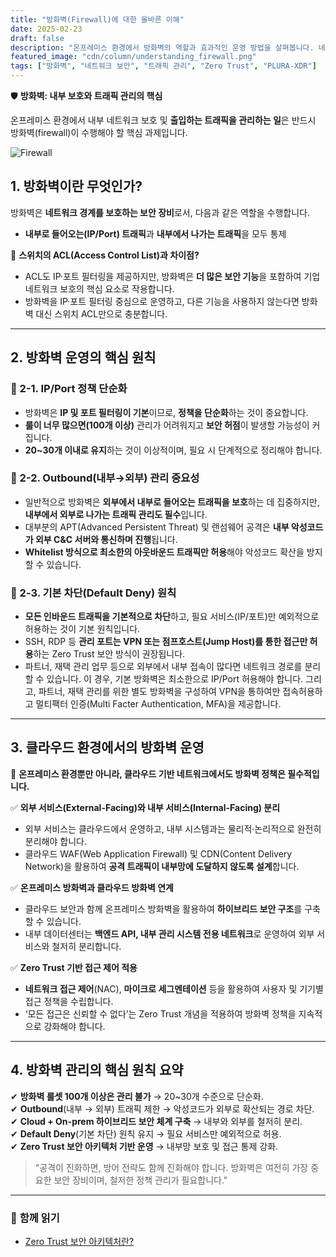 ```yaml
---
title: "방화벽(Firewall)에 대한 올바른 이해"
date: 2025-02-23
draft: false
description: "온프레미스 환경에서 방화벽의 역할과 효과적인 운영 방법을 살펴봅니다. 네트워크 보호와 트래픽 관리의 핵심은 무엇일까요?"
featured_image: "cdn/column/understanding_firewall.png"
tags: ["방화벽", "네트워크 보안", "트래픽 관리", "Zero Trust", "PLURA-XDR"]
---
```


🛡️ **방화벽: 내부 보호와 트래픽 관리의 핵심**

온프레미스 환경에서 내부 네트워크 보호 및 **출입하는 트래픽을 관리하는 일**은 반드시 방화벽(firewall)이 수행해야 할 핵심 과제입니다.

![Firewall](https://blog.plura.io/cdn/column/understanding_firewall.png)
<!--more-->

## 1. 방화벽이란 무엇인가?

방화벽은 **네트워크 경계를 보호하는 보안 장비**로서, 다음과 같은 역할을 수행합니다.

- **내부로 들어오는(IP/Port) 트래픽**과 **내부에서 나가는 트래픽**을 모두 통제

📌 **스위치의 ACL(Access Control List)과 차이점?**
- ACL도 IP·포트 필터링을 제공하지만, 방화벽은 **더 많은 보안 기능**을 포함하여 기업 네트워크 보호의 핵심 요소로 작용합니다.
- 방화벽을 IP·포트 필터링 중심으로 운영하고, 다른 기능을 사용하지 않는다면 방화벽 대신 스위치 ACL만으로 충분합니다.

---

## 2. 방화벽 운영의 핵심 원칙

### 🔹 2-1. **IP/Port 정책 단순화**
- 방화벽은 **IP 및 포트 필터링이 기본**이므로, **정책을 단순화**하는 것이 중요합니다.
- **룰이 너무 많으면(100개 이상)** 관리가 어려워지고 **보안 허점**이 발생할 가능성이 커집니다.
- **20~30개 이내로 유지**하는 것이 이상적이며, 필요 시 단계적으로 정리해야 합니다.

### 🔹 2-2. **Outbound(내부→외부) 관리 중요성**
- 일반적으로 방화벽은 **외부에서 내부로 들어오는 트래픽을 보호**하는 데 집중하지만, **내부에서 외부로 나가는 트래픽 관리도 필수**입니다.
- 대부분의 APT(Advanced Persistent Threat) 및 랜섬웨어 공격은 **내부 악성코드가 외부 C&C 서버와 통신하며 진행**됩니다.
- **Whitelist 방식으로 최소한의 아웃바운드 트래픽만 허용**해야 악성코드 확산을 방지할 수 있습니다.

### 🔹 2-3. **기본 차단(Default Deny) 원칙**
- **모든 인바운드 트래픽을 기본적으로 차단**하고, 필요 서비스(IP/포트)만 예외적으로 허용하는 것이 기본 원칙입니다.
- SSH, RDP 등 **관리 포트는 VPN 또는 점프호스트(Jump Host)를 통한 접근만 허용**하는 Zero Trust 보안 방식이 권장됩니다.
- 파트너, 재택 관리 업무 등으로 외부에서 내부 접속이 많다면 네트워크 경로를 분리할 수 있습니다. 이 경우, 기본 방화벽은 최소한으로 IP/Port 허용해야 합니다. 그리고, 파트너, 재택 관리를 위한 별도 방화벽을 구성하여 VPN을 통하여만 접속허용하고 멀티팩터 인증(Multi Facter Authentication, MFA)을 제공합니다.

---

## 3. 클라우드 환경에서의 방화벽 운영

🚀 **온프레미스 환경뿐만 아니라, 클라우드 기반 네트워크에서도 방화벽 정책은 필수적입니다.**

✅ **외부 서비스(External-Facing)와 내부 서비스(Internal-Facing) 분리**
- 외부 서비스는 클라우드에서 운영하고, 내부 시스템과는 물리적·논리적으로 완전히 분리해야 합니다.
- 클라우드 WAF(Web Application Firewall) 및 CDN(Content Delivery Network)을 활용하여 **공격 트래픽이 내부망에 도달하지 않도록 설계**합니다.

✅ **온프레미스 방화벽과 클라우드 방화벽 연계**
- 클라우드 보안과 함께 온프레미스 방화벽을 활용하여 **하이브리드 보안 구조**를 구축할 수 있습니다.
- 내부 데이터센터는 **백엔드 API, 내부 관리 시스템 전용 네트워크**로 운영하여 외부 서비스와 철저히 분리합니다.

✅ **Zero Trust 기반 접근 제어 적용**
- **네트워크 접근 제어**(NAC), **마이크로 세그멘테이션** 등을 활용하여 사용자 및 기기별 접근 정책을 수립합니다.
- ‘모든 접근은 신뢰할 수 없다’는 Zero Trust 개념을 적용하여 방화벽 정책을 지속적으로 강화해야 합니다.

---

## 4. 방화벽 관리의 핵심 원칙 요약

✔ **방화벽 룰셋 100개 이상은 관리 불가** → 20~30개 수준으로 단순화.  
✔ **Outbound**(내부 → 외부) 트래픽 제한 → 악성코드가 외부로 확산되는 경로 차단.  
✔ **Cloud + On-prem 하이브리드 보안 체계 구축** → 내부와 외부를 철저히 분리.  
✔ **Default Deny**(기본 차단) 원칙 유지 → 필요 서비스만 예외적으로 허용.  
✔ **Zero Trust 보안 아키텍처 기반 운영** → 내부망 보호 및 접근 통제 강화.  

> "공격이 진화하면, 방어 전략도 함께 진화해야 합니다. 방화벽은 여전히 가장 중요한 보안 장비이며, 철저한 정책 관리가 필요합니다."

---

### 📖 **함께 읽기**
- [Zero Trust 보안 아키텍처란?](https://blog.plura.io/ko/column/zero_trust_architecture/)
